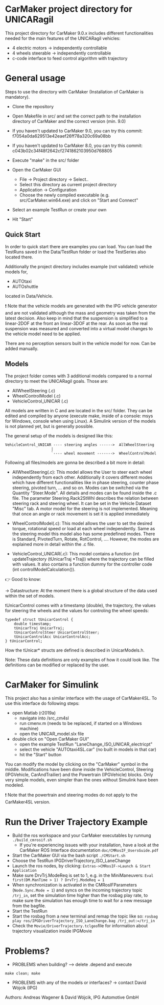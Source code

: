 # CarMaker project directory for UNICARagil

This project directory for CarMaker 9.0.x includes different functionalities needed for
the main features of the UNICARagil vehicles:
- 4 electric motors 
    -> independently controllable
- 4 wheels steerable
    -> independently controllable
- c-code interface to feed control algorithm with trajectory

# General usage

Steps to use the directory with CarMaker (Installation of CarMaker is mandatory). 

* Clone the repository

* Open Makefile in src/ and set the correct path to the installation directory of CarMaker and the correct version (min. 9.0)

* If you haven't updated to CarMaker 9.0, you can try this commit: f7054a0da629513e42eaef26ff78a320c69a08bb
* If you haven't updated to CarMaker 8.0, you can try this commit: c043b02c34f48f2642cf2741862103950d768805

* Execute "make" in the src/ folder

* Open the CarMaker GUI 
  * File -> Project directory -> Select.. 
  * Select this directory as current project directory
  * Application -> Configuration
  * Choose the newly compiled executable (e.g. src/CarMaker.win64.exe) and click on "Start and Connect"

* Select an example TestRun or create your own

* Hit "Start"

## Quick Start
In order to quick start there are examples you can load. You can load the TestRuns saved in the
Data/TestRun folder or load the TestSeries also located there.

Additionally the project directory includes example (not validated) vehicle models for,
- AUTOtaxi
- AUTOshuttle

located in Data/Vehicle. 

:exclamation: Note that the vehicle models are generated with the IPG vehicle generator and are not validated 
although the mass and geometry was taken from the latest decision. Also keep in
mind that the suspension is simplified to a linear-2DOF at the front an linear-3DOF at the rear. As soon as the real 
suspension was measured and converted into a virtual model changes to the vehicle model need to be applied.

There are no perception sensors built in the vehicle model for now. Can be added 
manually.


## Models
The project folder comes with 3 additional models compared to a normal directory
to meet the UNICARagil goals. Those are:
- AllWheelSteering (.c)
- WheelControlModel (.c)
- VehicleControl_UNICAR (.c)

All models are written in C and are located in the src/ folder. They can be 
edited and compiled by anyone (execute make, inside of a console: msys for Windows,
 console when using Linux). A Simulink version of the models is not planned yet, 
but is generally possible.


The general setup of the models is designed like this:
```
VehicleControl_UNICAR ---- steering angles ------>  AllWheelSteering
                     |
                     `---- wheel movement ------->  WheelControlModel
```

Following all files/models are gonna be described a bit more in detail:

* AllWheelSteering(.c):
This model allows the User to steer each wheel independently from each other. 
Additionally it covers different modes which have different functionalities like
in phase steering, counter phase steering, pivoted turn, ... and so on. Modes can
be switched via the Quantity "Steer.Mode". All details and modes can be found
inside the .c file. The parameter Steering.Rack2StWhl describes the relation
between steering rack and steering wheel. It can be set in the Vehicle Dataset
"Misc" tab. A motor model for the steering is not implemented. Meaning that once
an angle or rack movement is set it is applied immediately 

* WheelControlModel(.c):
This model allows the user to set the desired torque, rotational speed or load
at each wheel independently. Same as the steering model this model also has
some predefined modes. There is Standard, PivotedTurn, Rotate, RotControl, ....
However, the modes are explained more in detail within the .c file.

* VehicleControl_UNICAR(.c):
This model contains a function (int updateTrajectory (tUnicarTraj *Traj)) 
where the trajectory can be filled with values. It also contains a function 
dummy for the controller code (int controlModelCalculation()).

:point_right: Good to know:

-> Datastructure:
At the moment there is a global structure of the data used within the set of
models.

tUnicarControl comes with a timestamp (double), the trajectory, the values for
steering the wheels and the values for controling the wheel speeds:

```
typedef struct tUnicarControl {
    double timestamp;
    tUnicarTraj UnicarTraj;
    tUnicarControlSteer UnicarControlSteer;
    tUnicarControlAcc UnicarControlAcc;
} tUnicarControl;
```

How the tUnicar* structs are defined is described in UnicarModels.h.

Note: These data definitions are only examples of how it could look like. The
definitions can be modified or replaced by the user.

# CarMaker for Simulink

This project also has a similar interface with the usage of CarMaker4SL. To use 
this interface do following steps:
- open Matlab (r2019a) 
  - navigate into /src_cm4sl
  - run cmenv.m (needs to be replaced, if started on a Windows machine)
  - open the UNICAR_model.slx file
- double click on "Open CarMaker GUI"
  - open the example TestRun "LaneChange_ISO_UNICAR_electricpt"
  - select the vehicle "AUTOtaxi4SL.car" (no built in models in that car)
  - hit the "Start" button

You can modify the model by clicking on the "CarMaker" symbol in the middle. 
Modifications have been done inside the VehicleControl, Steering (IPGVehicle, 
CarAndTrailier) and the Powertrain (IPGVehicle) blocks. Only very simple models, 
even simpler than the ones without Simulink have been modeled.

:exclamation: Note that the powertrain and steering modes do not apply to the 
CarMaker4SL version.

# Run the Driver Trajectory Example
- Build the ros workspace and your CarMaker executables by runnung `./build_cmrosif.sh`
  - If you're experiencing issues with your installation, have a look at the CarMaker ROS Interface documentation `doc/CMRosIF_UsersGuide.pdf`
- Start the CarMaker GUI via the bash script `./CMStart.sh`
- Choose the TestRun IPGDriverTrajectory_ISO_LaneChange
- Launch the ros nodes, by clicking: `Extras->CMRosIF->Launch & Start Application`
- Make sure DrvTrj.ModeReq is set to 1, e.g. in the MiniManeuvers: `Eval first(DM.ManTime > 1) ? DrvTrj.ModeReq = 1`
- When synchronization is activated in the CMRosIFParameters (`Node.Sync.Mode = 1`) and syncs on the incoming trajectory topic `/trj_in`, set the simulation time higher than the rosbag play rate, to make sure the simulation has enough time to wait for a new message from the bagfile.
- Start the TestRun
- Start the rosbag from a new terminal and remap the topic like so:
`rosbag play ros/IPGDriverTrajectory_ISO_LaneChange.bag /trj_out:=/trj_in`
- Check the `Movie/DriverTrajectory.tclgeo`file for information about trajectory visualization inside IPGMovie

# Problems?
* PROBLEMS when building? --> delete .depend and execute 

```
make clean; make
```
* PROBLEMS with any of the models or interfaces? -> contact David Wójcik (IPG)

Authors: Andreas Wagener & David Wójcik, IPG Automotive GmbH
